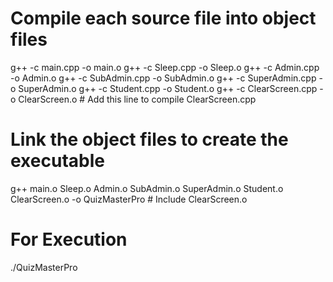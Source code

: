 # Compile each source file into object files
g++ -c main.cpp -o main.o
g++ -c Sleep.cpp -o Sleep.o
g++ -c Admin.cpp -o Admin.o
g++ -c SubAdmin.cpp -o SubAdmin.o
g++ -c SuperAdmin.cpp -o SuperAdmin.o
g++ -c Student.cpp -o Student.o
g++ -c ClearScreen.cpp -o ClearScreen.o  # Add this line to compile ClearScreen.cpp

# Link the object files to create the executable
g++ main.o Sleep.o Admin.o SubAdmin.o SuperAdmin.o Student.o ClearScreen.o -o QuizMasterPro  # Include ClearScreen.o

# For Execution
./QuizMasterPro
